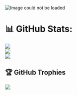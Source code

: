 ![Image could not be loaded](https://kcldtzblfykiwwltfouv.supabase.co/storage/v1/object/sign/meta/ishaanbedi.png?token=eyJhbGciOiJIUzI1NiIsInR5cCI6IkpXVCJ9.eyJ1cmwiOiJtZXRhL2lzaGFhbmJlZGkucG5nIiwiaWF0IjoxNjYyNzg4NTA3LCJleHAiOjE5NzgxNDg1MDd9.43wDRTLh_5TR24DQmeTCnSs05Wo4h0m_9HAbpGNNzD4&t=2022-09-10T05%3A41%3A47.311Z "")

# 📊 GitHub Stats:
![](https://github-readme-stats.vercel.app/api?username=ishaanbedi&theme=dracula&hide_border=false&include_all_commits=true&count_private=true)<br/>
![](https://github-readme-streak-stats.herokuapp.com/?user=ishaanbedi&theme=dracula&hide_border=false)<br/>
![](https://github-readme-stats.vercel.app/api/top-langs/?username=ishaanbedi&theme=dracula&hide_border=false&include_all_commits=true&count_private=true&layout=compact)

## 🏆 GitHub Trophies
![](https://github-profile-trophy.vercel.app/?username=ishaanbedi&theme=dracula&no-frame=false&no-bg=false&margin-w=4)
